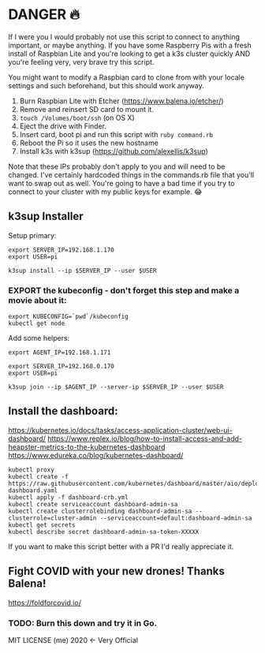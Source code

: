 # DANGER 🔥

If I were you I would probably not use this script to connect to anything
important, or maybe anything. If you have some Raspberry Pis with a fresh
install of Raspbian Lite and you're looking to get a k3s cluster quickly AND
you're feeling very, very brave try this script.

You might want to modify a Raspbian card to clone from with your
locale settings and such beforehand, but this should work anyway.

1. Burn Raspbian Lite with Etcher (https://www.balena.io/etcher/)
2. Remove and reinsert SD card to mount it.
3. `touch /Volumes/boot/ssh` (on OS X)
4. Eject the drive with Finder.
5. Insert card, boot pi and run this script with `ruby command.rb`
6. Reboot the Pi so it uses the new hostname
7. Install k3s with k3sup (https://github.com/alexellis/k3sup)

Note that these IPs probably don't apply to you and will need
to be changed. I've certainly hardcoded things in the commands.rb
file that you'll want to swap out as well. You're going to
have a bad time if you try to connect to your cluster with
my public keys for example. 😂

## k3sup Installer

Setup primary:
```
export SERVER_IP=192.168.1.170
export USER=pi

k3sup install --ip $SERVER_IP --user $USER
```

### EXPORT the kubeconfig - don't forget this step and make a movie about it:

```
export KUBECONFIG=`pwd`/kubeconfig
kubectl get node
```

Add some helpers:
```
export AGENT_IP=192.168.1.171

export SERVER_IP=192.168.0.170
export USER=pi

k3sup join --ip $AGENT_IP --server-ip $SERVER_IP --user $USER
```

## Install the dashboard:

https://kubernetes.io/docs/tasks/access-application-cluster/web-ui-dashboard/
https://www.replex.io/blog/how-to-install-access-and-add-heapster-metrics-to-the-kubernetes-dashboard
https://www.edureka.co/blog/kubernetes-dashboard/

```
kubectl proxy
kubectl create -f https://raw.githubusercontent.com/kubernetes/dashboard/master/aio/deploy/recommended/kubernetes-dashboard.yaml
kubectl apply -f dashboard-crb.yml
kubectl create serviceaccount dashboard-admin-sa
kubectl create clusterrolebinding dashboard-admin-sa --clusterrole=cluster-admin --serviceaccount=default:dashboard-admin-sa
kubectl get secrets
kubectl describe secret dashboard-admin-sa-token-XXXXX
```

If you want to make this script better with a PR I'd really appreciate it.

## Fight COVID with your new drones! Thanks Balena!

https://foldforcovid.io/

### TODO: Burn this down and try it in Go.

MIT LICENSE (me) 2020 <- Very Official
